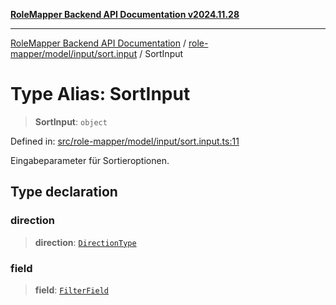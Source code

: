 [**RoleMapper Backend API Documentation v2024.11.28**](../../../../../README.md)

***

[RoleMapper Backend API Documentation](../../../../../modules.md) / [role-mapper/model/input/sort.input](../README.md) / SortInput

# Type Alias: SortInput

> **SortInput**: `object`

Defined in: [src/role-mapper/model/input/sort.input.ts:11](https://github.com/FlowCraft-AG/RoleMapper/blob/c9acdd00838c66d920e7b437b70c88dfa20c9c4e/backend/src/role-mapper/model/input/sort.input.ts#L11)

Eingabeparameter für Sortieroptionen.

## Type declaration

### direction

> **direction**: [`DirectionType`](DirectionType.md)

### field

> **field**: [`FilterField`](../../../types/filter.type/type-aliases/FilterField.md)

